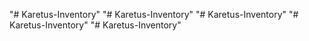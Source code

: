 "# Karetus-Inventory" 
"# Karetus-Inventory" 
"# Karetus-Inventory" 
"# Karetus-Inventory" 
"# Karetus-Inventory" 
